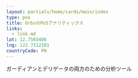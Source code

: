 ```yaml
---
layout: partials/home/cards/main/index
type: pos
title: OrbsのPoSアナリティックス
links:
  - link.md
lat: 12.7503486
lng: 122.7312101
countryCode: PH
---
```


ガーディアンとデリゲータの両方のための分析ツール